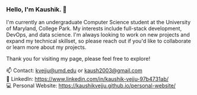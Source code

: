 ### Hello, I'm Kaushik. 👋

I'm currently an undergraduate Computer Science student at the University of Maryland, College Park. My interests include full-stack development, DevOps, and data science. I'm always looking to work on new projects and expand my technical skillset, so please reach out if you'd like to collaborate or learn more about my projects.

Thank you for visiting my page, please feel free to explore!

📫 Contact: kvejju@umd.edu or kaush2003@gmail.com  
🤝 LinkedIn: https://www.linkedin.com/in/kaushik-vejju-97b4731ab/   
💻 Personal Website: https://kaushikvejju.github.io/personal-website/

